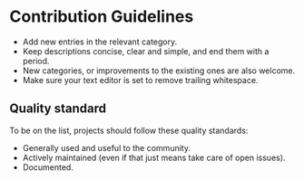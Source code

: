 # Contribution Guidelines

- Add new entries in the relevant category.
- Keep descriptions concise, clear and simple, and end them with a period.
- New categories, or improvements to the existing ones are also welcome.
- Make sure your text editor is set to remove trailing whitespace.

## Quality standard

To be on the list, projects should follow these quality standards:

- Generally used and useful to the community.
- Actively maintained (even if that just means take care of open issues).
- Documented.
